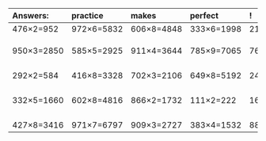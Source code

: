 | Answers: | practice | makes | perfect | ! |
| :--- | :--- | :--- | :--- | :--- |
| 476×2=952 | 972×6=5832 | 606×8=4848 | 333×6=1998 | 211×8=1688 | 
|   |   |   |   |   | 
|   |   |   |   |   | 
|   |   |   |   |   | 
| 950×3=2850 | 585×5=2925 | 911×4=3644 | 785×9=7065 | 763×7=5341 | 
|   |   |   |   |   | 
|   |   |   |   |   | 
|   |   |   |   |   | 
|   |   |   |   |   | 
| 292×2=584 | 416×8=3328 | 702×3=2106 | 649×8=5192 | 240×7=1680 | 
|   |   |   |   |   | 
|   |   |   |   |   | 
|   |   |   |   |   | 
|   |   |   |   |   | 
| 332×5=1660 | 602×8=4816 | 866×2=1732 | 111×2=222 | 165×5=825 | 
|   |   |   |   |   | 
|   |   |   |   |   | 
|   |   |   |   |   | 
|   |   |   |   |   | 
| 427×8=3416 | 971×7=6797 | 909×3=2727 | 383×4=1532 | 889×4=3556 | 
